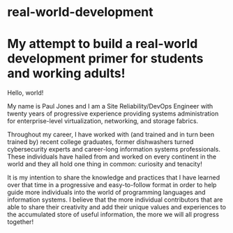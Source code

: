 # real-world-development
# My attempt to build a real-world development primer for students and working adults!
 
Hello, world!
 
My name is Paul Jones and I am a Site Reliability/DevOps Engineer with twenty years of progressive experience providing systems administration for enterprise-level virtualization, networking, and storage fabrics.
 
Throughout my career, I have worked with (and trained and in turn been trained by) recent college graduates, former dishwashers turned cybersecurity experts and career-long information systems professionals. These individuals have hailed from and worked on every continent in the world and they all hold one thing in common: curiosity and tenacity!
 
It is my intention to share the knowledge and practices that I have learned over that time in a progressive and easy-to-follow format in order to help guide more individuals into the world of programming languages and information systems. I believe that the more individual contributors that are able to share their creativity and add their unique values and experiences to the accumulated store of useful information, the more we will all progress together!
